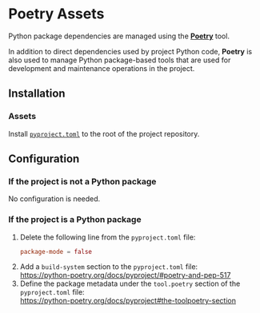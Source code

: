 # Poetry Assets

Python package dependencies are managed using the [**Poetry**](https://python-poetry.org/) tool.

In addition to direct dependencies used by project Python code, **Poetry** is also used to manage Python package-based tools that are used for development and maintenance operations in the project.

## Installation

### Assets

Install [`pyproject.toml`](pyproject.toml) to the root of the project repository.

## Configuration

### If the project is not a Python package

No configuration is needed.

### If the project is a Python package

1. Delete the following line from the `pyproject.toml` file:
   ```toml
   package-mode = false
   ```
1. Add a `build-system` section to the `pyproject.toml` file:<br />
   https://python-poetry.org/docs/pyproject/#poetry-and-pep-517
1. Define the package metadata under the `tool.poetry` section of the `pyproject.toml` file:<br />
   https://python-poetry.org/docs/pyproject#the-toolpoetry-section
